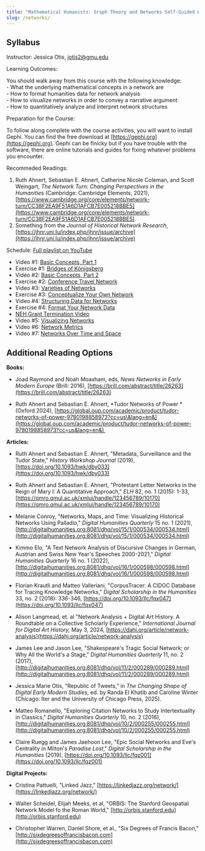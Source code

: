```yaml
---
title: "Mathematical Humanists: Graph Theory and Networks Self-Guided Workshop"
slug: /networks/
---
```


## Syllabus

Instructor: Jessica Otis, jotis2@gmu.edu

Learning Outcomes:

You should walk away from this course with the following knowledge:  
		\- What the underlying mathematical concepts in a network are  
		\- How to format humanities data for network analysis  
		\- How to visualize networks in order to convey a narrative argument  
		\- How to quantitatively analyze and interpret network structures

Preparation for the Course:

To follow along complete with the course activities, you will want to install Gephi.  You can find the free download at  [https://gephi.org](https://gephi.org). Gephi can be finicky but if you have trouble with the software, there are online tutorials and guides for fixing whatever problems you encounter.

Recommeded Readings:

1. Ruth Ahnert, Sebastian E. Ahnert, Catherine Nicole Coleman, and Scott Weingart, *The Network Turn: Changing Perspectives in the Humanities* (Cambridge: Cambridge Elements, 2021), [https://www.cambridge.org/core/elements/network-turn/CC38F2EA9F51A6D1AFCB7E005218BBE5](https://www.cambridge.org/core/elements/network-turn/CC38F2EA9F51A6D1AFCB7E005218BBE5).  
2. Something from the *Journal of Historical Network Research*, [https://jhnr.uni.lu/index.php/jhnr/issue/archive](https://jhnr.uni.lu/index.php/jhnr/issue/archive)

Schedule: [Full playlist on YouTube](https://www.youtube.com/playlist?list=PLPFbjtD2N_Lukw3zTBNooDVpZUHKfxu_M)

* Video \#1: [Basic Concepts, Part 1](https://www.youtube.com/watch?v=pKnI7ZsVlmw&list=PLPFbjtD2N_Lukw3zTBNooDVpZUHKfxu_M&index=1)  
* Exercise \#1: [Bridges of Königsberg](https://docs.google.com/document/d/1hv1-d8f5N8KndtkdWoicSCslJmDfUrYg/edit?tab=t.0#heading=h.4e4cr1hjqu9r)  
* Video \#2: [Basic Concepts, Part 2](https://www.youtube.com/watch?v=64R7sGcqI2E&list=PLPFbjtD2N_Lukw3zTBNooDVpZUHKfxu_M&index=2)  
* Exercise \#2: [Conference Travel Network](https://docs.google.com/document/d/1-0VGQBFK7G7JLHyap1RkOBloLE6eVSv-/edit?tab=t.0)  
* Video \#3: [Varieties of Networks](https://www.youtube.com/watch?v=mJqlMeg4se4&list=PLPFbjtD2N_Lukw3zTBNooDVpZUHKfxu_M&index=3)  
* Exercise \#3: [Conceptualize Your Own Network](https://docs.google.com/document/d/1eL98klnERtn7Upi8hyEV7ePuyonmTXxy/edit?tab=t.0)  
* Video \#4: [Structuring Data for Networks](https://www.youtube.com/watch?v=rZB8ozuCDKg&list=PLPFbjtD2N_Lukw3zTBNooDVpZUHKfxu_M&index=4)  
* Exercise \#4: [Format Your Network Data](https://docs.google.com/document/d/1S7gOrRSh3pYWrymjlmqRcPbEQwtzn33S/edit?tab=t.0)
* [NEH Grant Termination Video](https://www.youtube.com/watch?v=OuwgGnCwC1I&list=PLPFbjtD2N_Lukw3zTBNooDVpZUHKfxu_M&index=5)  
* Video \#5: [Visualizing Networks](https://www.youtube.com/watch?v=E2erJ9y-gRo&list=PLPFbjtD2N_Lukw3zTBNooDVpZUHKfxu_M&index=6) 
* Video \#6: [Network Metrics](https://www.youtube.com/watch?v=NkGPYPgj3BY&list=PLPFbjtD2N_Lukw3zTBNooDVpZUHKfxu_M&index=7)
* Video \#7: [Networks Over Time and Space](https://www.youtube.com/watch?v=DIwJzutBET8&list=PLPFbjtD2N_Lukw3zTBNooDVpZUHKfxu_M&index=8)

## Additional Reading Options  
	  
**Books:**  
- Joad Raymond and Noah Moaxham, eds, *News Networks in Early Modern Europe* (Brill: 2016), [https://brill.com/abstract/title/26263](https://brill.com/abstract/title/26263)

- Ruth Ahnert and Sebastian E. Ahnert, *Tudor Networks of Power *(Oxford 2024), [https://global.oup.com/academic/product/tudor-networks-of-power-9780198858973?cc=us\&lang=en&](https://global.oup.com/academic/product/tudor-networks-of-power-9780198858973?cc=us&lang=en&) 

**Articles:**  
- Ruth Ahnert and Sebastian E. Ahnert, "Metadata, Surveillance and the Tudor State," *History Workshop Journal* (2019), [https://doi.org/10.1093/hwk/dby033](https://doi.org/10.1093/hwk/dby033)

- Ruth Ahnert and Sebastian E. Ahnert, "Protestant Letter Networks in the Reign of Mary I: A Quantitative Approach," *ELH* 82, no. 1 (2015): 1-33, [https://qmro.qmul.ac.uk/xmlui/handle/123456789/10170](https://qmro.qmul.ac.uk/xmlui/handle/123456789/10170)


- Melanie Conroy, "Networks, Maps, and Time: Visualizing Historical Networks Using Palladio," *Digital Humanities Quarterly* 15 no. 1 (2021), [http://digitalhumanities.org:8081/dhq/vol/15/1/000534/000534.html](http://digitalhumanities.org:8081/dhq/vol/15/1/000534/000534.html)

- Kimmo Elo, "A Text Network Analysis of Discursive Changes in German, Austrian and Swiss New Year's Speeches 2000-2021," *Digital Humanities Quarterly* 16 no. 1 (2022), [http://digitalhumanities.org:8081/dhq/vol/16/1/000598/000598.html](http://digitalhumanities.org:8081/dhq/vol/16/1/000598/000598.html)

- Florian Krautli and Matteo Valleriani, "CorpusTracer: A CIDOC Database for Tracing Knowledge Networks," *Digital Scholarship in the Humanities* 33, no. 2 (2018): 336-346, [https://doi.org/10.1093/llc/fqx047](https://doi.org/10.1093/llc/fqx047)

- Alison Langmead, et. al "Network Analysis \+ Digital Art History. A Roundtable on a Collective Scholarly Experience," *International Journal for Digital Art History,* May 3, 2024, [https://dahj.org/article/network-analysis](https://dahj.org/article/network-analysis)

- James Lee and Jason Lee, "Shakespeare's Tragic Social Network; or Why All the World's a Stage," *Digital Humanities Quarterly* 11, no. 2 (2017), [http://digitalhumanities.org:8081/dhq/vol/11/2/000289/000289.html](http://digitalhumanities.org:8081/dhq/vol/11/2/000289/000289.html)

- Jessica Marie Otis, “Republic of Tweets,” in *The Changing Shape of Digital Early Modern Studies*, ed. by Randa El Khatib and Caroline Winter (Chicago: Iter and the University of Chicago Press, 2025).

- Matteo Romanello, "Exploring Citation Networks to Study Intertextuality in Classics," *Digital Humanities Quarterly* 10, no. 2 (2016), [http://digitalhumanities.org:8081/dhq/vol/10/2/000255/000255.html](http://digitalhumanities.org:8081/dhq/vol/10/2/000255/000255.html)

- Claire Ruegg and James Jaehoon Lee, "Epic Social Networks and Eve's Centrality in Milton's *Paradise Lost*," *Digital Scholarship in the Humanities* (2019), [https://doi.org/10.1093/llc/fqz001](https://doi.org/10.1093/llc/fqz001)

**Digital Projects:**  
- Cristina Pattuelli, "Linked Jazz," [https://linkedjazz.org/network/](https://linkedjazz.org/network/)

- Walter Scheidel, Elijah Meeks, et al, "ORBIS: The Stanford Geospatial Network Model fo the Roman World," [http://orbis.stanford.edu](http://orbis.stanford.edu)

- Christopher Warren, Daniel Shore, et al., "Six Degrees of Francis Bacon,"  [http://sixdegreesoffrancisbacon.com](http://sixdegreesoffrancisbacon.com)  

